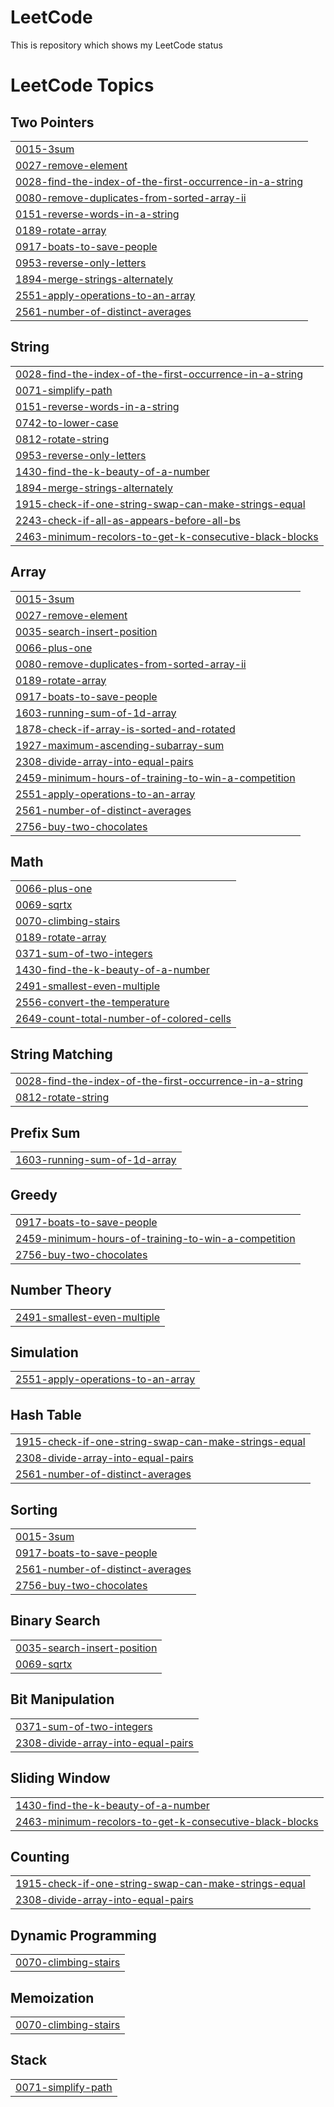 # LeetCode
This is repository which shows my LeetCode status

<!---LeetCode Topics Start-->
# LeetCode Topics
## Two Pointers
|  |
| ------- |
| [0015-3sum](https://github.com/Ephrame-A/LeetCode/tree/master/0015-3sum) |
| [0027-remove-element](https://github.com/Ephrame-A/LeetCode/tree/master/0027-remove-element) |
| [0028-find-the-index-of-the-first-occurrence-in-a-string](https://github.com/Ephrame-A/LeetCode/tree/master/0028-find-the-index-of-the-first-occurrence-in-a-string) |
| [0080-remove-duplicates-from-sorted-array-ii](https://github.com/Ephrame-A/LeetCode/tree/master/0080-remove-duplicates-from-sorted-array-ii) |
| [0151-reverse-words-in-a-string](https://github.com/Ephrame-A/LeetCode/tree/master/0151-reverse-words-in-a-string) |
| [0189-rotate-array](https://github.com/Ephrame-A/LeetCode/tree/master/0189-rotate-array) |
| [0917-boats-to-save-people](https://github.com/Ephrame-A/LeetCode/tree/master/0917-boats-to-save-people) |
| [0953-reverse-only-letters](https://github.com/Ephrame-A/LeetCode/tree/master/0953-reverse-only-letters) |
| [1894-merge-strings-alternately](https://github.com/Ephrame-A/LeetCode/tree/master/1894-merge-strings-alternately) |
| [2551-apply-operations-to-an-array](https://github.com/Ephrame-A/LeetCode/tree/master/2551-apply-operations-to-an-array) |
| [2561-number-of-distinct-averages](https://github.com/Ephrame-A/LeetCode/tree/master/2561-number-of-distinct-averages) |
## String
|  |
| ------- |
| [0028-find-the-index-of-the-first-occurrence-in-a-string](https://github.com/Ephrame-A/LeetCode/tree/master/0028-find-the-index-of-the-first-occurrence-in-a-string) |
| [0071-simplify-path](https://github.com/Ephrame-A/LeetCode/tree/master/0071-simplify-path) |
| [0151-reverse-words-in-a-string](https://github.com/Ephrame-A/LeetCode/tree/master/0151-reverse-words-in-a-string) |
| [0742-to-lower-case](https://github.com/Ephrame-A/LeetCode/tree/master/0742-to-lower-case) |
| [0812-rotate-string](https://github.com/Ephrame-A/LeetCode/tree/master/0812-rotate-string) |
| [0953-reverse-only-letters](https://github.com/Ephrame-A/LeetCode/tree/master/0953-reverse-only-letters) |
| [1430-find-the-k-beauty-of-a-number](https://github.com/Ephrame-A/LeetCode/tree/master/1430-find-the-k-beauty-of-a-number) |
| [1894-merge-strings-alternately](https://github.com/Ephrame-A/LeetCode/tree/master/1894-merge-strings-alternately) |
| [1915-check-if-one-string-swap-can-make-strings-equal](https://github.com/Ephrame-A/LeetCode/tree/master/1915-check-if-one-string-swap-can-make-strings-equal) |
| [2243-check-if-all-as-appears-before-all-bs](https://github.com/Ephrame-A/LeetCode/tree/master/2243-check-if-all-as-appears-before-all-bs) |
| [2463-minimum-recolors-to-get-k-consecutive-black-blocks](https://github.com/Ephrame-A/LeetCode/tree/master/2463-minimum-recolors-to-get-k-consecutive-black-blocks) |
## Array
|  |
| ------- |
| [0015-3sum](https://github.com/Ephrame-A/LeetCode/tree/master/0015-3sum) |
| [0027-remove-element](https://github.com/Ephrame-A/LeetCode/tree/master/0027-remove-element) |
| [0035-search-insert-position](https://github.com/Ephrame-A/LeetCode/tree/master/0035-search-insert-position) |
| [0066-plus-one](https://github.com/Ephrame-A/LeetCode/tree/master/0066-plus-one) |
| [0080-remove-duplicates-from-sorted-array-ii](https://github.com/Ephrame-A/LeetCode/tree/master/0080-remove-duplicates-from-sorted-array-ii) |
| [0189-rotate-array](https://github.com/Ephrame-A/LeetCode/tree/master/0189-rotate-array) |
| [0917-boats-to-save-people](https://github.com/Ephrame-A/LeetCode/tree/master/0917-boats-to-save-people) |
| [1603-running-sum-of-1d-array](https://github.com/Ephrame-A/LeetCode/tree/master/1603-running-sum-of-1d-array) |
| [1878-check-if-array-is-sorted-and-rotated](https://github.com/Ephrame-A/LeetCode/tree/master/1878-check-if-array-is-sorted-and-rotated) |
| [1927-maximum-ascending-subarray-sum](https://github.com/Ephrame-A/LeetCode/tree/master/1927-maximum-ascending-subarray-sum) |
| [2308-divide-array-into-equal-pairs](https://github.com/Ephrame-A/LeetCode/tree/master/2308-divide-array-into-equal-pairs) |
| [2459-minimum-hours-of-training-to-win-a-competition](https://github.com/Ephrame-A/LeetCode/tree/master/2459-minimum-hours-of-training-to-win-a-competition) |
| [2551-apply-operations-to-an-array](https://github.com/Ephrame-A/LeetCode/tree/master/2551-apply-operations-to-an-array) |
| [2561-number-of-distinct-averages](https://github.com/Ephrame-A/LeetCode/tree/master/2561-number-of-distinct-averages) |
| [2756-buy-two-chocolates](https://github.com/Ephrame-A/LeetCode/tree/master/2756-buy-two-chocolates) |
## Math
|  |
| ------- |
| [0066-plus-one](https://github.com/Ephrame-A/LeetCode/tree/master/0066-plus-one) |
| [0069-sqrtx](https://github.com/Ephrame-A/LeetCode/tree/master/0069-sqrtx) |
| [0070-climbing-stairs](https://github.com/Ephrame-A/LeetCode/tree/master/0070-climbing-stairs) |
| [0189-rotate-array](https://github.com/Ephrame-A/LeetCode/tree/master/0189-rotate-array) |
| [0371-sum-of-two-integers](https://github.com/Ephrame-A/LeetCode/tree/master/0371-sum-of-two-integers) |
| [1430-find-the-k-beauty-of-a-number](https://github.com/Ephrame-A/LeetCode/tree/master/1430-find-the-k-beauty-of-a-number) |
| [2491-smallest-even-multiple](https://github.com/Ephrame-A/LeetCode/tree/master/2491-smallest-even-multiple) |
| [2556-convert-the-temperature](https://github.com/Ephrame-A/LeetCode/tree/master/2556-convert-the-temperature) |
| [2649-count-total-number-of-colored-cells](https://github.com/Ephrame-A/LeetCode/tree/master/2649-count-total-number-of-colored-cells) |
## String Matching
|  |
| ------- |
| [0028-find-the-index-of-the-first-occurrence-in-a-string](https://github.com/Ephrame-A/LeetCode/tree/master/0028-find-the-index-of-the-first-occurrence-in-a-string) |
| [0812-rotate-string](https://github.com/Ephrame-A/LeetCode/tree/master/0812-rotate-string) |
## Prefix Sum
|  |
| ------- |
| [1603-running-sum-of-1d-array](https://github.com/Ephrame-A/LeetCode/tree/master/1603-running-sum-of-1d-array) |
## Greedy
|  |
| ------- |
| [0917-boats-to-save-people](https://github.com/Ephrame-A/LeetCode/tree/master/0917-boats-to-save-people) |
| [2459-minimum-hours-of-training-to-win-a-competition](https://github.com/Ephrame-A/LeetCode/tree/master/2459-minimum-hours-of-training-to-win-a-competition) |
| [2756-buy-two-chocolates](https://github.com/Ephrame-A/LeetCode/tree/master/2756-buy-two-chocolates) |
## Number Theory
|  |
| ------- |
| [2491-smallest-even-multiple](https://github.com/Ephrame-A/LeetCode/tree/master/2491-smallest-even-multiple) |
## Simulation
|  |
| ------- |
| [2551-apply-operations-to-an-array](https://github.com/Ephrame-A/LeetCode/tree/master/2551-apply-operations-to-an-array) |
## Hash Table
|  |
| ------- |
| [1915-check-if-one-string-swap-can-make-strings-equal](https://github.com/Ephrame-A/LeetCode/tree/master/1915-check-if-one-string-swap-can-make-strings-equal) |
| [2308-divide-array-into-equal-pairs](https://github.com/Ephrame-A/LeetCode/tree/master/2308-divide-array-into-equal-pairs) |
| [2561-number-of-distinct-averages](https://github.com/Ephrame-A/LeetCode/tree/master/2561-number-of-distinct-averages) |
## Sorting
|  |
| ------- |
| [0015-3sum](https://github.com/Ephrame-A/LeetCode/tree/master/0015-3sum) |
| [0917-boats-to-save-people](https://github.com/Ephrame-A/LeetCode/tree/master/0917-boats-to-save-people) |
| [2561-number-of-distinct-averages](https://github.com/Ephrame-A/LeetCode/tree/master/2561-number-of-distinct-averages) |
| [2756-buy-two-chocolates](https://github.com/Ephrame-A/LeetCode/tree/master/2756-buy-two-chocolates) |
## Binary Search
|  |
| ------- |
| [0035-search-insert-position](https://github.com/Ephrame-A/LeetCode/tree/master/0035-search-insert-position) |
| [0069-sqrtx](https://github.com/Ephrame-A/LeetCode/tree/master/0069-sqrtx) |
## Bit Manipulation
|  |
| ------- |
| [0371-sum-of-two-integers](https://github.com/Ephrame-A/LeetCode/tree/master/0371-sum-of-two-integers) |
| [2308-divide-array-into-equal-pairs](https://github.com/Ephrame-A/LeetCode/tree/master/2308-divide-array-into-equal-pairs) |
## Sliding Window
|  |
| ------- |
| [1430-find-the-k-beauty-of-a-number](https://github.com/Ephrame-A/LeetCode/tree/master/1430-find-the-k-beauty-of-a-number) |
| [2463-minimum-recolors-to-get-k-consecutive-black-blocks](https://github.com/Ephrame-A/LeetCode/tree/master/2463-minimum-recolors-to-get-k-consecutive-black-blocks) |
## Counting
|  |
| ------- |
| [1915-check-if-one-string-swap-can-make-strings-equal](https://github.com/Ephrame-A/LeetCode/tree/master/1915-check-if-one-string-swap-can-make-strings-equal) |
| [2308-divide-array-into-equal-pairs](https://github.com/Ephrame-A/LeetCode/tree/master/2308-divide-array-into-equal-pairs) |
## Dynamic Programming
|  |
| ------- |
| [0070-climbing-stairs](https://github.com/Ephrame-A/LeetCode/tree/master/0070-climbing-stairs) |
## Memoization
|  |
| ------- |
| [0070-climbing-stairs](https://github.com/Ephrame-A/LeetCode/tree/master/0070-climbing-stairs) |
## Stack
|  |
| ------- |
| [0071-simplify-path](https://github.com/Ephrame-A/LeetCode/tree/master/0071-simplify-path) |
<!---LeetCode Topics End-->